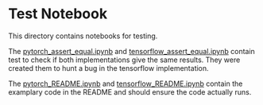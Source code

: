 # Test Notebook

This directory contains notebooks for testing.


The [pytorch_assert_equal.ipynb](pytorch_assert_equal.ipynb) and
[tensorflow_assert_equal.ipynb](tensorflow_assert_equal.ipynb) contain test to
check if both implementations give the same results. They were created them to hunt
a bug in the tensorflow implementation.

The [pytorch_README.ipynb](pytorch__README.ipynb) and
[tensorflow_README.ipynb](tensorflow__README.ipynb) contain the examplary code
in the README and should ensure the code actually runs.